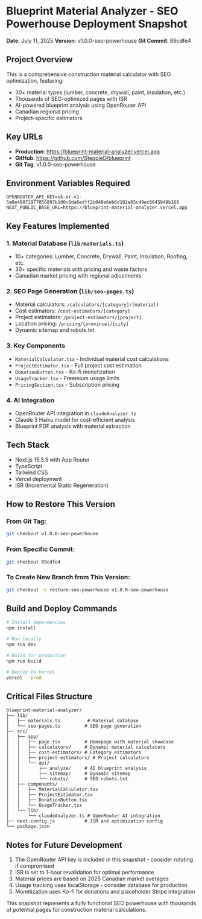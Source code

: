 # Blueprint Material Analyzer - SEO Powerhouse Deployment Snapshot

**Date**: July 11, 2025
**Version**: v1.0.0-seo-powerhouse
**Git Commit**: 89cdfe4

## Project Overview
This is a comprehensive construction material calculator with SEO optimization, featuring:
- 30+ material types (lumber, concrete, drywall, paint, insulation, etc.)
- Thousands of SEO-optimized pages with ISR
- AI-powered blueprint analysis using OpenRouter API
- Canadian regional pricing
- Project-specific estimators

## Key URLs
- **Production**: https://blueprint-material-analyzer.vercel.app
- **GitHub**: https://github.com/SteppieD/blueprint
- **Git Tag**: v1.0.0-seo-powerhouse

## Environment Variables Required
```
OPENROUTER_API_KEY=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
NEXT_PUBLIC_BASE_URL=https://blueprint-material-analyzer.vercel.app
```

## Key Features Implemented

### 1. Material Database (`lib/materials.ts`)
- 10+ categories: Lumber, Concrete, Drywall, Paint, Insulation, Roofing, etc.
- 30+ specific materials with pricing and waste factors
- Canadian market pricing with regional adjustments

### 2. SEO Page Generation (`lib/seo-pages.ts`)
- Material calculators: `/calculators/[category]/[material]`
- Cost estimators: `/cost-estimators/[category]`
- Project estimators: `/project-estimators/[project]`
- Location pricing: `/pricing/[province]/[city]`
- Dynamic sitemap and robots.txt

### 3. Key Components
- `MaterialCalculator.tsx` - Individual material cost calculations
- `ProjectEstimator.tsx` - Full project cost estimation
- `DonationButton.tsx` - Ko-fi monetization
- `UsageTracker.tsx` - Freemium usage limits
- `PricingSection.tsx` - Subscription pricing

### 4. AI Integration
- OpenRouter API integration in `claudeAnalyzer.ts`
- Claude 3 Haiku model for cost-efficient analysis
- Blueprint PDF analysis with material extraction

## Tech Stack
- Next.js 15.3.5 with App Router
- TypeScript
- Tailwind CSS
- Vercel deployment
- ISR (Incremental Static Regeneration)

## How to Restore This Version

### From Git Tag:
```bash
git checkout v1.0.0-seo-powerhouse
```

### From Specific Commit:
```bash
git checkout 89cdfe4
```

### To Create New Branch from This Version:
```bash
git checkout -b restore-seo-powerhouse v1.0.0-seo-powerhouse
```

## Build and Deploy Commands
```bash
# Install dependencies
npm install

# Run locally
npm run dev

# Build for production
npm run build

# Deploy to Vercel
vercel --prod
```

## Critical Files Structure
```
blueprint-material-analyzer/
├── lib/
│   ├── materials.ts          # Material database
│   └── seo-pages.ts         # SEO page generation
├── src/
│   ├── app/
│   │   ├── page.tsx         # Homepage with material showcase
│   │   ├── calculators/     # Dynamic material calculators
│   │   ├── cost-estimators/ # Category estimators
│   │   ├── project-estimators/ # Project calculators
│   │   └── api/
│   │       ├── analyze/     # AI blueprint analysis
│   │       ├── sitemap/     # Dynamic sitemap
│   │       └── robots/      # SEO robots.txt
│   ├── components/
│   │   ├── MaterialCalculator.tsx
│   │   ├── ProjectEstimator.tsx
│   │   ├── DonationButton.tsx
│   │   └── UsageTracker.tsx
│   └── lib/
│       └── claudeAnalyzer.ts # OpenRouter AI integration
├── next.config.js           # ISR and optimization config
└── package.json

```

## Notes for Future Development
1. The OpenRouter API key is included in this snapshot - consider rotating if compromised
2. ISR is set to 1-hour revalidation for optimal performance
3. Material prices are based on 2025 Canadian market averages
4. Usage tracking uses localStorage - consider database for production
5. Monetization uses Ko-fi for donations and placeholder Stripe integration

This snapshot represents a fully functional SEO powerhouse with thousands of potential pages for construction material calculations.